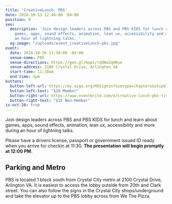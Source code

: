 ```yaml
---
title: 'CreativeLunch: PBS'
date: 2018-10-13 12:44:00 -04:00
position: 0
seo:
  description: 'Join design leaders across PBS and PBS KIDS for lunch and learn about
    games, apps, sound effects, animation, lean ux, accessibility and more during
    an hour of lightning talks. '
  og-image: "/uploads/event_creativeLunch-pbs.jpg"
event:
  date: 2018-10-26 11:30:00 -04:00
  venue-name: PBS
  venue-directions: https://goo.gl/maps/rqUWw2qHKuo
  venue-address: 2100 Crystal Drive, Arlington VA
  start-time: 11:30am
  end-time: 1pm
buttons:
  button-left-url: https://my.aiga.org/MXSignin?ssotype=chapters&skipblacklist&returnurl=https%3A%2F%2Fdc.aiga.org%2F%3Fpost_type%3Dikit_event%26p%3D280292%26redirect_source%3Deventbrite_register
  button-left-text: "$10 Member"
  button-right-url: https://www.eventbrite.com/e/creative-lunch-pbs-tickets-51328782771
  button-right-text: "$15 Non-Member"
is-oct-26: true
---
```


Join design leaders across PBS and PBS KIDS for lunch and learn about games, apps, sound effects, animation, lean ux, accessibility and more during an hour of lightning talks. 

Please have a drivers license, passport or government issued ID ready when you arrive for checkin at 11:30.  **The presentation will begin promptly at 12:00 PM**.

## Parking and Metro
PBS is located 1 block south from Crystal City metro at 2100 Crystal Drive, Arlington VA. It is easiest to access the lobby outside from 20th and Clark street. You can also follow the signs in the Crystal City shops/underground and take the elevator up to the PBS lobby across from We The Pizza.

